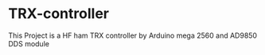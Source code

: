 # TRX-controller
This Project is a HF ham TRX controller by Arduino mega 2560 and AD9850 DDS module 
